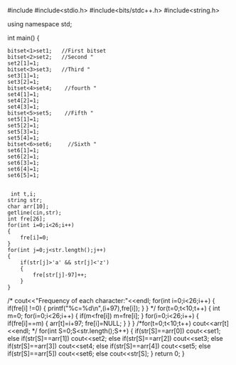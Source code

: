 #include <iostream>
#include<stdio.h>
#include<bits/stdc++.h>
#include<string.h>

using namespace std;

int main()
{


    bitset<1>set1;   //First bitset
    bitset<2>set2;   //Second "
    set2[1]=1;
    bitset<3>set3;   //Third "
    set3[1]=1;
    set3[2]=1;
    bitset<4>set4;    //fourth "
    set4[1]=1;
    set4[2]=1;
    set4[3]=1;
    bitset<5>set5;    //Fifth "
    set5[1]=1;
    set5[2]=1;
    set5[3]=1;
    set5[4]=1;
    bitset<6>set6;     //Sixth "
    set6[1]=1;
    set6[2]=1;
    set6[3]=1;
    set6[4]=1;
    set6[5]=1;


     int t,i;
    string str;
    char arr[10];
    getline(cin,str);
    int fre[26];
    for(int i=0;i<26;i++)
    {
        fre[i]=0;
    }
    for(int j=0;j<str.length();j++)
    {
        if(str[j]>'a' && str[j]<'z')
        {
            fre[str[j]-97]++;
        }
    }

 /*   cout<<"Frequency of each character:"<<endl;
    for(int i=0;i<26;i++)
    {
        if(fre[i] !=0)
        {
            printf("%c=%d\n",(i+97),fre[i]);
        }
    }
*/
for(t=0;t<10;t++)
{
    int m=0;
  for(i=0;i<26;i++)
   {
     if(m<fre[i])
       m=fre[i];
    }
   for(i=0;i<26;i++)
    {
     if(fre[i]==m)
        {
          arr[t]=i+97;
          fre[i]=NULL;
         }
     }
}
/*for(t=0;t<10;t++)
cout<<arr[t]<<endl;
*/
for(int S=0;S<str.length();S++)
{
    if(str[S]==arr[0])
     cout<<set1;
     else if(str[S]==arr[1])
     cout<<set2;
      else if(str[S]==arr[2])
     cout<<set3;
      else if(str[S]==arr[3])
     cout<<set4;
      else if(str[S]==arr[4])
      cout<<set5;
      else if(str[S]==arr[5])
      cout<<set6;
      else
      cout<<str[S];
}
    return 0;
}






















